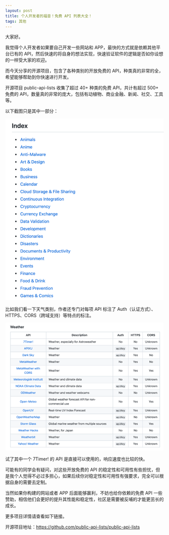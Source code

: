 ```yaml
---
layout: post
title: 个人开发者的福音！免费 API 列表大全！
tags: 其他
---
```


大家好。

我觉得个人开发者如果要自己开发一些网站和 APP，最快的方式就是依赖其他平台已有的 API，然后快速的将自身的想法实现，快速验证软件的逻辑是否如你设想的一样受大家的欢迎。

而今天分享的开源项目，包含了各种类别的开放免费的 API，种类真的非常的全，希望能够帮助到你快速进行开发。

开源项目 public-api-lists 收集了超过 40+ 种类的免费 API，共计有超过 500+ 免费的 API，数量真的非常的庞大，包括有动植物、商业金融、新闻、社交、工具等。

以下截图只是其中一部分：

![image-20211023224648645](https://raw.githubusercontent.com/ZhuPeng/pic/master/images/compress_image-20211023224648645.png)

比如我们看一下天气类别，作者还专门对每项 API 标注了 Auth（认证方式）、HTTPS、CORS（跨域支持）等特点的标注。

![image-20211023224751093](https://raw.githubusercontent.com/ZhuPeng/pic/master/images/compress_image-20211023224751093.png)

试了其中一个 7Timer! 的 API 是直接可以使用的，响应速度也比较的快。

可能有的同学会有疑问，对这些开放免费的 API 的稳定性和可用性有些担忧，但是我个人觉得不必过多担心，如果后续你对稳定性和可用性有强要求，完全可以根据自身的需要去定制。

当然如果你构建的网站或者 APP 后面能够赢利，不妨也给你依赖的免费 API 一些赞助，相信他们会更好的提升其性能和稳定性，社区是需要被反哺的才能更茁长的成长。

更多项目详情请查看如下链接。

开源项目地址：https://github.com/public-api-lists/public-api-lists
